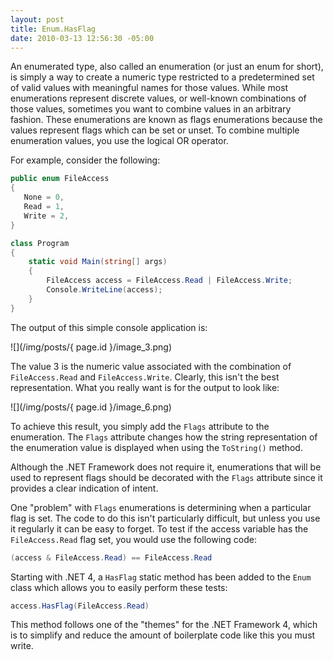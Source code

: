 ```yaml
---
layout: post
title: Enum.HasFlag
date: 2010-03-13 12:56:30 -05:00
---
```


An enumerated type, also called an enumeration (or just an enum for short), is simply a way to create a numeric type restricted to a predetermined set of valid values with meaningful names for those values. While most enumerations represent discrete values, or well-known combinations of those values, sometimes you want to combine values in an arbitrary fashion. These enumerations are known as flags enumerations because the values represent flags which can be set or unset. To combine multiple enumeration values, you use the logical OR operator. 

For example, consider the following:
 
```csharp
public enum FileAccess
{
   None = 0,
   Read = 1,
   Write = 2,
}

class Program
{
    static void Main(string[] args)
    {
        FileAccess access = FileAccess.Read | FileAccess.Write;
        Console.WriteLine(access);
    }
}
```
The output of this simple console application is:

![](/img/posts/{ page.id }/image_3.png) 

The value 3 is the numeric value associated with the combination of `FileAccess.Read` and `FileAccess.Write`. Clearly, this isn't the best representation. What you really want is for the output to look like:

![](/img/posts/{ page.id }/image_6.png) 

To achieve this result, you simply add the `Flags` attribute to the enumeration. The `Flags` attribute changes how the string representation of the enumeration value is displayed when using the `ToString()` method.

Although the .NET Framework does not require it, enumerations that will be used to represent flags should be decorated with the `Flags` attribute since it provides a clear indication of intent.

One "problem" with `Flags` enumerations is determining when a particular flag is set. The code to do this isn't particularly difficult, but unless you use it regularly it can be easy to forget. To test if the access variable has the `FileAccess.Read` flag set, you would use the following code:

```csharp
(access & FileAccess.Read) == FileAccess.Read
```

Starting with .NET 4, a `HasFlag` static method has been added to the `Enum` class which allows you to easily perform these tests:


```csharp
access.HasFlag(FileAccess.Read)
```

This method follows one of the "themes" for the .NET Framework 4, which is to simplify and reduce the amount of boilerplate code like this you must write.
